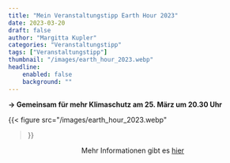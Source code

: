```yaml
---
title: "Mein Veranstaltungstipp Earth Hour 2023"
date: 2023-03-20
draft: false
author: "Margitta Kupler"
categories: "Veranstaltungstipp"
tags: ["Veranstaltungstipp"]
thumbnail: "/images/earth_hour_2023.webp"
headline: 
    enabled: false
    background: ""
---
```


**→ Gemeinsam für mehr Klimaschutz am 25. März um 20.30 Uhr**

<!--more-->

{{< figure 
    src="/images/earth_hour_2023.webp"
>}}

<p style="text-align: center;">
  Mehr Informationen gibt es
  <a href="https://www.wwf.de/earth-hour" style="display: inline-block;">hier</a>
</p>